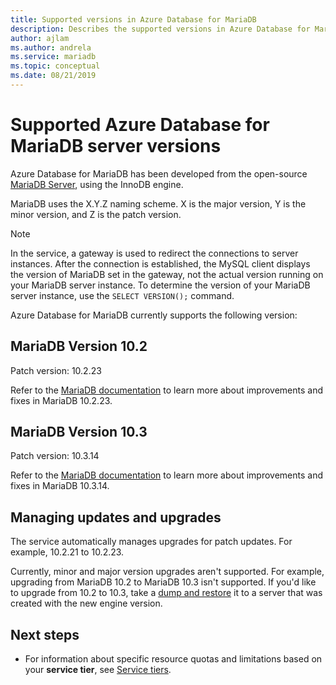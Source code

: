```yaml
---
title: Supported versions in Azure Database for MariaDB
description: Describes the supported versions in Azure Database for MariaDB.
author: ajlam
ms.author: andrela
ms.service: mariadb
ms.topic: conceptual
ms.date: 08/21/2019
---
```

# Supported Azure Database for MariaDB server versions

Azure Database for MariaDB has been developed from the open-source [MariaDB Server](https://downloads.mariadb.org/), using the InnoDB engine. 

MariaDB uses the X.Y.Z naming scheme. X is the major version, Y is the minor version, and Z is the patch version.

> [!NOTE]
> In the service, a gateway is used to redirect the connections to server instances. After the connection is established, the MySQL client displays the version of MariaDB set in the gateway, not the actual version running on your MariaDB server instance. To determine the version of your MariaDB server instance, use the `SELECT VERSION();` command.

Azure Database for MariaDB currently supports the following version:

## MariaDB Version 10.2

Patch version: 10.2.23

Refer to the [MariaDB documentation](https://mariadb.com/kb/en/library/mariadb-10223-release-notes/) to learn more about improvements and fixes in MariaDB 10.2.23.

## MariaDB Version 10.3

Patch version: 10.3.14

Refer to the [MariaDB documentation](https://mariadb.com/kb/en/library/mariadb-10314-release-notes/) to learn more about improvements and fixes in MariaDB 10.3.14.

## Managing updates and upgrades
The service automatically manages upgrades for patch updates. For example, 10.2.21 to 10.2.23.  

Currently, minor and major version upgrades aren't supported. For example, upgrading from MariaDB 10.2 to MariaDB 10.3 isn't supported. If you'd like to upgrade from 10.2 to 10.3, take a [dump and restore](./concepts-migrate-dump-restore.md) it to a server that was created with the new engine version.

## Next steps

- For information about specific resource quotas and limitations based on your **service tier**, see [Service tiers](./concepts-pricing-tiers.md).
